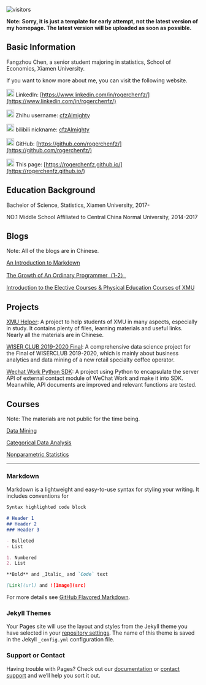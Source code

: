 ![visitors](https://visitor-badge.glitch.me/badge?page_id=rogerchenfz/rogerchenfz.github.io)

**Note: Sorry, it is just a template for early attempt, not the latest version of my homepage. The latest version will be uploaded as soon as possible.**

## Basic Information

Fangzhou Chen, a senior student majoring in statistics, School of Economics, Xiamen University.

If you want to know more about me, you can visit the following website.

 <img src="https://static.zhipin.com/zhipin-geek/v334/web/geek-vue/static/images/icon-sns-linkedin.5db27b93.png" width = "20" height = "20" alt="LinkedIn" /> LinkedIn: [https://www.linkedin.com/in/rogerchenfz/](https://www.linkedin.com/in/rogerchenfz/)

<img src="https://static.zhipin.com/zhipin-geek/v334/web/geek-vue/static/images/icon-sns-zhihu.8766bfd1.png" width = "20" height = "20" alt="Zhihu" /> Zhihu username: [cfzAlmighty](https://www.zhihu.com/people/cfzalmighty)

<img src="https://timgsa.baidu.com/timg?image&quality=80&size=b9999_10000&sec=1606287261361&di=913899443d9fa3e470cb9bc0b3ff2642&imgtype=0&src=http%3A%2F%2Fgss0.baidu.com%2F-4o3dSag_xI4khGko9WTAnF6hhy%2Fzhidao%2Fwh%253D450%252C600%2Fsign%3D6e02d1f14ffbfbeddc0c3e7b4dc0db00%2F6d81800a19d8bc3e85984604868ba61ea9d3456f.jpg" width = "20" height = "20" alt="bilibili" /> bilibili nickname: [cfzAlmighty](https://space.bilibili.com/245965195)

<img src="https://static.zhipin.com/zhipin-geek/v334/web/geek-vue/static/images/icon-sns-githubb.c8863514.png" width = "20" height = "20" alt="GitHub" /> GitHub: [https://github.com/rogerchenfz/](https://github.com/rogerchenfz/)

<img src="https://static.zhipin.com/zhipin-geek/v334/web/geek-vue/static/images/icon-sns-default.84b228a7.png" width = "20" height = "20" alt="GitHub" /> This page: [https://rogerchenfz.github.io/](https://rogerchenfz.github.io/)

## Education Background

Bachelor of Science, Statistics, Xiamen University, 2017-

NO.1 Middle School Affiliated to Central China Normal University, 2014-2017

## Blogs

Note: All of the blogs are in Chinese.

[An Introduction to Markdown](https://zhuanlan.zhihu.com/p/261016461)

[The Growth of An Ordinary Programmer（1-2）](https://zhuanlan.zhihu.com/p/268331645)

[Introduction to the Elective Courses & Physical Education Courses of XMU](https://www.zhihu.com/column/c_1217834639357956096)

## Projects

[XMU Helper](https://github.com/rogerchenfz/XMU-Helper): A project to help students of XMU in many aspects, especially in study. It contains plenty of files, learning materials and useful links. Nearly all the materials are in Chinese.

[WISER CLUB 2019-2020 Final](https://github.com/rogerchenfz/WISER-CLUB): A comprehensive data science project for the Final of WISERCLUB 2019-2020, which is mainly about business analytics and data mining of a new retail specialty coffee operator.

[Wechat Work Python SDK](https://github.com/rogerchenfz/wechatwork-sdk-py): A project using Python to encapsulate the server API of external contact module of WeChat Work and make it into SDK. Meanwhile, API documents are improved and relevant functions are tested. 

## Courses

Note: The materials are not public for the time being.

[Data Mining](https://github.com/rogerchenfz/statistics-courses/tree/master/Data%20Mining)

[Categorical Data Analysis](https://github.com/rogerchenfz/statistics-courses/tree/master/Categorical%20Data%20Analysis)

[Nonparametric Statistics](https://github.com/rogerchenfz/statistics-courses/tree/master/Nonparametric%20Statistics)

------

### Markdown

Markdown is a lightweight and easy-to-use syntax for styling your writing. It includes conventions for


```markdown
Syntax highlighted code block

# Header 1
## Header 2
### Header 3

- Bulleted
- List

1. Numbered
2. List

**Bold** and _Italic_ and `Code` text

[Link](url) and ![Image](src)
```

For more details see [GitHub Flavored Markdown](https://guides.github.com/features/mastering-markdown/).

### Jekyll Themes

Your Pages site will use the layout and styles from the Jekyll theme you have selected in your [repository settings](https://github.com/rogerchenfz/rogerchenfz.github.io/settings). The name of this theme is saved in the Jekyll `_config.yml` configuration file.

### Support or Contact

Having trouble with Pages? Check out our [documentation](https://docs.github.com/categories/github-pages-basics/) or [contact support](https://github.com/contact) and we’ll help you sort it out.
